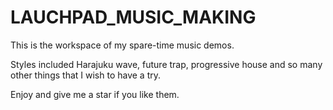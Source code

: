 # LAUCHPAD_MUSIC_MAKING

This is the workspace of my spare-time music demos.

Styles included Harajuku wave, future trap, progressive house and so many other things that I wish to have a try.

Enjoy and give me a star if you like them.
